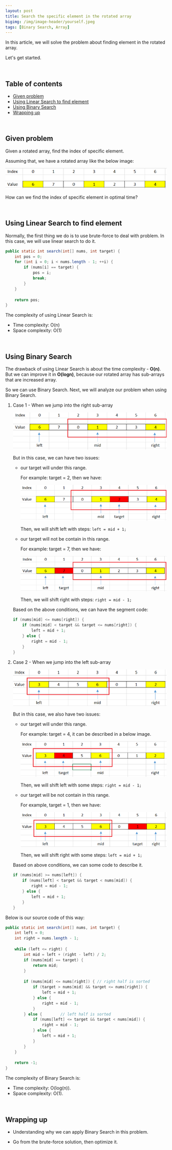 ```yaml
---
layout: post
title: Search the specific element in the rotated array
bigimg: /img/image-header/yourself.jpeg
tags: [Binary Search, Array]
---
```


In this article, we will solve the problem about finding element in the rotated array.

Let's get started.

<br>

## Table of contents
- [Given problem](#given-problem)
- [Using Linear Search to find element](#using-linear-search-to-find-element)
- [Using Binary Search](#using-binary-search)
- [Wrapping up](#wrapping-up)

<br>

## Given problem

Given a rotated array, find the index of specific element.

Assuming that, we have a rotated array like the below image:

![](../img/Data-structure/array/rotated-array/search-element/rotated-array.png)

How can we find the index of specific element in optimal time?

<br>

## Using Linear Search to find element

Normally, the first thing we do is to use brute-force to deal with problem. In this case, we will use linear search to do it.

```java
public static int search(int[] nums, int target) {
    int pos = 0;
    for (int i = 0; i < nums.length - 1; ++i) {
        if (nums[i] == target) {
            pos = i;
            break;
        }
    }

    return pos;
}
```

The complexity of using Linear Search is:
- Time complexity: O(n)
- Space complexity: O(1)

<br>

## Using Binary Search

The drawback of using Linear Search is about the time complexity - **O(n)**. But we can improve it in **O(logn)**, because our rotated array has sub-arrays that are increased array.

So we can use Binary Search. Next, we will analyze our problem when using Binary Search.

1. Case 1 - When we jump into the right sub-array

    ![](../img/Data-structure/array/rotated-array/search-element/right-sub-array.png)

    But in this case, we can have two issues:
    - our target will under this range.

        For example: target = 2, then we have:

        ![](../img/Data-structure/array/rotated-array/search-element/right-sub-array-contain-target.png)

        Then, we will shift left with steps: ```left = mid + 1;```

    - our target will not be contain in this range.

        For example: target = 7, then we have:

        ![](../img/Data-structure/array/rotated-array/search-element/right-sub-array-not-contain-target.png)

        Then, we will shift right with steps: ```right = mid - 1;```

    Based on the above conditions, we can have the segment code:

    ```java
    if (nums[mid] <= nums[right]) {
        if (nums[mid] < target && target <= nums[right]) {
            left = mid + 1;
        } else {
            right = mid - 1;
        }
    }
    ```

2. Case 2 - When we jump into the left sub-array

    ![](../img/Data-structure/array/rotated-array/search-element/left-sub-array.png)

    But in this case, we also have two issues:
    - our target will under this range.

        For example: target = 4, it can be described in a below image.

        ![](../img/Data-structure/array/rotated-array/search-element/left-sub-array-contain-target.png)

        Then, we will shift left with some steps: ```right = mid - 1;```

    - our target will be not contain in this range.

        For example, target = 1, then we have:

        ![](../img/Data-structure/array/rotated-array/search-element/left-sub-array-not-contain-target.png)

        Then, we will shift right with some steps: ```left = mid + 1;```

    Based on above conditions, we can some code to describe it.

    ```java
    if (nums[mid] >= nums[left]) {
        if (nums[left] < target && target < nums[mid]) {
            right = mid - 1;
        } else {
            left = mid + 1;
        }
    }
    ```


Below is our source code of this way:

```java
public static int search(int[] nums, int target) {
    int left = 0;
    int right = nums.length - 1;

    while (left <= right) {
        int mid = left + (right - left) / 2;
        if (nums[mid] == target) {
            return mid;
        }

        if (nums[mid] <= nums[right]) { // right half is sorted
            if (target > nums[mid] && target <= nums[right]) {
                left = mid + 1;
            } else {
                right = mid - 1;
            }
        } else {        // left half is sorted
            if (nums[left] <= target && target < nums[mid]) {
                right = mid - 1;
            } else {
                left = mid + 1;
            }
        }
    }

    return -1;
}
```

The complexity of Binary Search is:
- Time complexity: O(log(n)).
- Space complexity: O(1).

<br>

## Wrapping up
- Understanding why we can apply Binary Search in this problem.

- Go from the brute-force solution, then optimize it.

